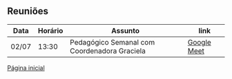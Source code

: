 
## Reuniões

Data|Horário|Assunto|link
---|---|---|---
02/07|13:30|Pedagógico Semanal com Coordenadora Graciela|[Google Meet](https://meet.google.com/qiq-itsw-tza)

[Página inicial](../index.md)